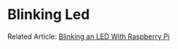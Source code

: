 # Blinking Led

Related Article: [Blinking an LED With Raspberry Pi](https://lorenzomiscoli.com/blinking-an-led-with-raspberry-pi)
